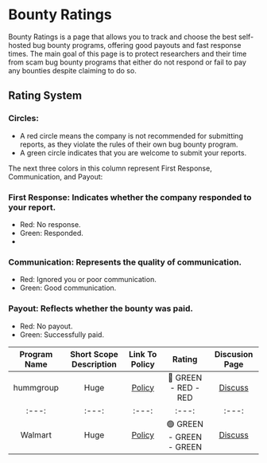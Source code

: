 # Bounty Ratings
Bounty Ratings is a page that allows you to track and choose the best self-hosted bug bounty programs, offering good payouts and fast response times. The main goal of this page is to protect researchers and their time from scam bug bounty programs that either do not respond or fail to pay any bounties despite claiming to do so.

## Rating System
### Circles:
- A red circle means the company is not recommended for submitting reports, as they violate the rules of their own bug bounty program.
- A green circle indicates that you are welcome to submit your reports.

The next three colors in this column represent First Response, Communication, and Payout:
### First Response: Indicates whether the company responded to your report.
- Red: No response.
- Green: Responded.
- 
### Communication: Represents the quality of communication.
- Red: Ignored you or poor communication.
- Green: Good communication.
### Payout: Reflects whether the bounty was paid.
- Red: No payout.
- Green: Successfully paid.

| Program Name | Short Scope Description    | Link To Policy    | Rating   | Discusion Page |
| :---:   | :---: | :---: | :---:   | :---: |
| hummgroup | Huge   | [Policy](https://www.shophumm.com/humm-group/security/)   | 🔴 GREEN - RED - RED | [Discuss](https://github.com/bilbomal/BountyRatings/issues/1) |
| :---:   | :---: | :---: | :---:   | :---: |
| Walmart | Huge   | [Policy](https://corporate.walmart.com/article/responsible-disclosure-policy)   | 🟢 GREEN - GREEN - GREEN | [Discuss]([https://github.com/bilbomal/BountyRatings/issues/2]) |
